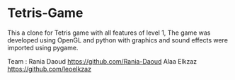 # Tetris-Game
This a clone for Tetris game with all features of level 1, The game was developed using OpenGL and python with graphics and sound effects were imported using pygame.

Team :
Rania Daoud https://github.com/Rania-Daoud
Alaa Elkzaz https://github.com/leoelkzaz
